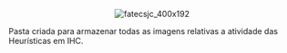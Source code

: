 <div align="center">

![fatecsjc_400x192](https://user-images.githubusercontent.com/71477357/161321048-dc637b2e-0314-4e07-b2f9-8cda9f653356.png)
<p align="center">
</div>


<p align="float">Pasta criada para armazenar todas as imagens relativas a atividade das Heurísticas em IHC.<p>
